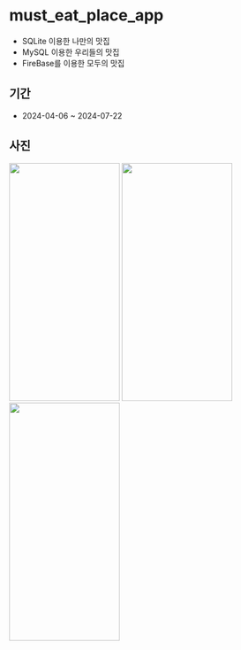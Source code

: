 # must_eat_place_app
- SQLite 이용한 나만의 맛집
- MySQL 이용한 우리들의 맛집
- FireBase를 이용한 모두의 맛집

## 기간
- 2024-04-06 ~ 2024-07-22

## 사진
<img src= https://github.com/user-attachments/assets/917e56ec-0bf3-4491-8943-60f4bb11bdfa width="200" height="430"/>
<img src= https://github.com/user-attachments/assets/78991808-7b71-4f00-ba8c-1003f3503d18 width="200" height="430"/>
<img src= https://github.com/user-attachments/assets/0b195e3a-df90-4c3e-b904-0c4364b3b650 width="200" height="430"/>
